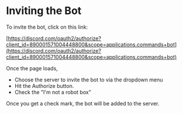 # Inviting the Bot

To invite the bot, click on this link:

[https://discord.com/oauth2/authorize?client_id=890001571004448800&scope=applications.commands+bot](https://discord.com/oauth2/authorize?client_id=890001571004448800&scope=applications.commands+bot)

Once the page loads,

* Choose the server to invite the bot to via the dropdown menu
* Hit the Authorize button.
* Check the "I'm not a robot box"

Once you get a check mark, the bot will be added to the server.